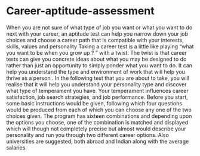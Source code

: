 # Career-aptitude-assessment
When you are not sure of what type of job you want or what you want to do next with your career, an aptitude test can help you narrow down your job choices and choose a career path that is compatible with your interests, skills, values and personality
Taking a career test is a little like playing “what you want to be when you grow up ? ” with a twist. The twist is that career tests can give you concrete ideas about what you may be designed to do rather than just an opportunity to simply ponder what you want to do. It can help you understand the type and environment of work that will help you thrive as a person .
In the following test that you are about to take, you will realise that it will help you understand your personality type and discover what type of temperament you have. Your temperament influences career satisfaction, job search strategies, and job performance.
Before you start, some basic instructions would be given, following which four questions would be produced from each of which you can choose any one of the two choices given. The program has sixteen combinations and depending upon the options you choose, one of the combination is matched and displayed which will though not completely precise but almost would describe your personality and run you through two different career options. Also universities are suggested, both abroad and Indian along with the average salaries.  
